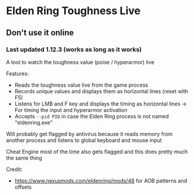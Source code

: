 # Elden Ring Toughness Live

## Don't use it online
### Last updated 1.12.3 (works as long as it works)

A tool to watch the toughness value (poise / hyperarmor) live

Features:
- Reads the toughness value live from the game process
- Records unique values and displays them as horizontal lines (reset with F5)
- Listens for LMB and F key and displays the timing as horizontal lines &rarr; For timing the input and hyperarmor activation
- Accepts `--pid PID` in case the Elden Ring process is not named "eldenring.exe"

Will probably get flagged by antivirus because it reads memory from another process and listens to global keyboard and mouse input

Cheat Engine most of the time also gets flagged and this does pretty much the same thing

Credit:
- https://www.nexusmods.com/eldenring/mods/48 for AOB patterns and offsets